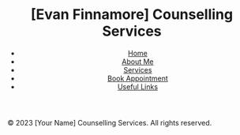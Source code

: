 <header>
  <div class="container">
    <h1>[Evan Finnamore] Counselling Services</h1>
    <nav>
      <ul>
          <li><a href="./index.html">Home</a></li>
          <li><a href="./about.html">About Me</a></li>
          <li><a href="./services.html">Services</a></li>
          <li><a href="./appointment.html">Book Appointment</a></li>
          <li><a href="./links.html">Useful Links</a></li>
      </ul>
    </nav>
  </div>
</header>
<footer>
  <div class="container">
    <p>&copy; 2023 [Your Name] Counselling Services. All rights reserved.</p>
  </div>
</footer>
